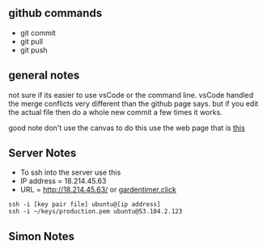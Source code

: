 ## github commands
- git commit
- git pull
- git push
## general notes
not sure if its easier to use vsCode or the command line. vsCode handled the merge conflicts very different than the github page says. but if you edit the actual file then do a whole new commit a few times it works.

good note don't use the canvas to do this use the web page that is [this](https://learn.cs260.click/)
## Server Notes
- To ssh into the server use this 
- IP address = 18.214.45.63
- URL = http://18.214.45.63/ or [gardentimer.click](https://gardentimer.click/)
```
ssh -i [key pair file] ubuntu@[ip address]
ssh -i ~/keys/production.pem ubuntu@53.104.2.123
```
## Simon Notes
